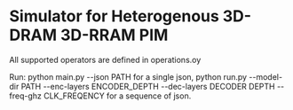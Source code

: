 # Simulator for Heterogenous 3D-DRAM 3D-RRAM PIM
All supported operators are defined in operations.oy

Run: python main.py --json PATH for a single json, python run.py --model-dir PATH --enc-layers ENCODER_DEPTH --dec-layers DECODER DEPTH --freq-ghz CLK_FREQENCY for a sequence of json. 